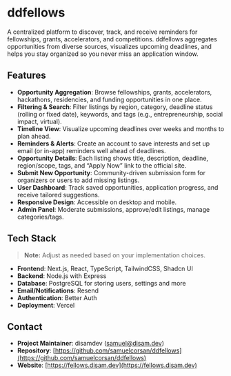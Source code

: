 # ddfellows

A centralized platform to discover, track, and receive reminders for fellowships, grants, accelerators, and competitions. ddfellows aggregates opportunities from diverse sources, visualizes upcoming deadlines, and helps you stay organized so you never miss an application window.

## Features

- **Opportunity Aggregation**: Browse fellowships, grants, accelerators, hackathons, residencies, and funding opportunities in one place.
- **Filtering & Search**: Filter listings by region, category, deadline status (rolling or fixed date), keywords, and tags (e.g., entrepreneurship, social impact, virtual).
- **Timeline View**: Visualize upcoming deadlines over weeks and months to plan ahead.
- **Reminders & Alerts**: Create an account to save interests and set up email (or in-app) reminders well ahead of deadlines.
- **Opportunity Details**: Each listing shows title, description, deadline, region/scope, tags, and “Apply Now” link to the official site.
- **Submit New Opportunity**: Community-driven submission form for organizers or users to add missing listings.
- **User Dashboard**: Track saved opportunities, application progress, and receive tailored suggestions.
- **Responsive Design**: Accessible on desktop and mobile.
- **Admin Panel**: Moderate submissions, approve/edit listings, manage categories/tags.

## Tech Stack

> **Note:** Adjust as needed based on your implementation choices.

- **Frontend**: Next.js, React, TypeScript, TailwindCSS, Shadcn UI
- **Backend**: Node.js with Express
- **Database**: PostgreSQL for storing users, settings and more
- **Email/Notifications**: Resend
- **Authentication**: Better Auth
- **Deployment**: Vercel

## Contact

- **Project Maintainer**: disamdev ([samuel@disam.dev](mailto:samuel@disam.dev))
- **Repository**: [https://github.com/samuelcorsan/ddfellows](https://github.com/samuelcorsan/ddfellows)
- **Website**: [https://fellows.disam.dev](https://fellows.disam.dev)
